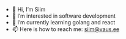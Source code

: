- 👋 Hi, I’m Siim
- 👀 I’m interested in software development
- 🌱 I’m currently learning golang and react
- 📫 Here is how to reach me: siim@vaus.ee
